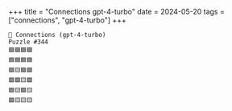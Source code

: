 +++
title = "Connections gpt-4-turbo"
date = 2024-05-20
tags = ["connections", "gpt-4-turbo"]
+++

```text
🤖 Connections (gpt-4-turbo) 
Puzzle #344
🟩🟩🟩🟩
🟦🟦🟦🟦
🟪🟨🟪🟪
🟪🟪🟨🟪
🟪🟨🟪🟨
🟪🟨🟨🟨
```
